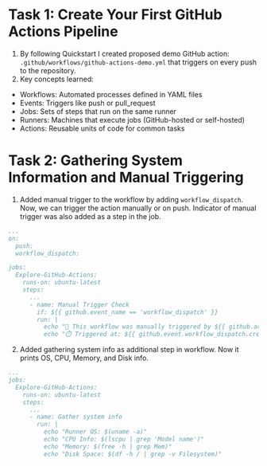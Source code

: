 # Task 1: Create Your First GitHub Actions Pipeline

1. By following Quickstart I created proposed demo GitHub action: `.github/workflows/github-actions-demo.yml` that triggers on every push to the repository.
2. Key concepts learned:

- Workflows: Automated processes defined in YAML files
- Events: Triggers like push or pull_request
- Jobs: Sets of steps that run on the same runner
- Runners: Machines that execute jobs (GitHub-hosted or self-hosted)
- Actions: Reusable units of code for common tasks

# Task 2: Gathering System Information and Manual Triggering

1. Added manual trigger to the workflow by adding `workflow_dispatch`. Now, we can trigger the action manually or on push. Indicator of manual trigger was also added as a step in the job.
```yml
...
on: 
  push:
  workflow_dispatch:

jobs:
  Explore-GitHub-Actions:
    runs-on: ubuntu-latest
    steps:
      ...
      - name: Manual Trigger Check
        if: ${{ github.event_name == 'workflow_dispatch' }}
        run: |
          echo "🚀 This workflow was manually triggered by ${{ github.actor }}"
          echo "⏱️ Triggered at: ${{ github.event.workflow_dispatch.created_at }}"
```

2. Added gathering system info as additional step in workflow. Now it prints OS, CPU, Memory, and Disk info.

```yml
...
jobs:
  Explore-GitHub-Actions:
    runs-on: ubuntu-latest
    steps:
      ...
      - name: Gather system info
        run: |
          echo "Runner OS: $(uname -a)"
          echo "CPU Info: $(lscpu | grep 'Model name')"
          echo "Memory: $(free -h | grep Mem)"
          echo "Disk Space: $(df -h / | grep -v Filesystem)"
```
